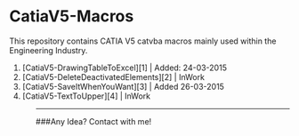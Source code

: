 # CatiaV5-Macros
This repository contains CATIA V5 catvba macros mainly used within the Engineering Industry.
<ol>
<li>[CatiaV5-DrawingTableToExcel][1] | Added: 24-03-2015
<li>[CatiaV5-DeleteDeactivatedElements][2] | InWork
<li>[CatiaV5-SaveItWhenYouWant][3] | Added 26-03-2015
<li>[CatiaV5-TextToUpper][4] | InWork
<ol>

---
###Any Idea? Contact with me!

[1]: https://github.com/gorzk/CatiaV5-Macros/blob/master/MechanicalDesign/Drafing/CatiaV5-DrawingTableToExcel.vb
[2]: https://github.com/gorzk/CatiaV5-Macros/blob/master/MechanicalDesign/PartDesign/CatiaV5-DelateDeactivatedElements.vb
[3]: https://github.com/gorzk/CatiaV5-Macros/blob/master/AllModules/CatiaV5-SaveItWhenYouWant.vb
[4]: https://github.com/gorzk/CatiaV5-Macros/blob/master/MechanicalDesign/Drafing/CatiaV5-TextToUpper.vb
[5]:
[6]:

